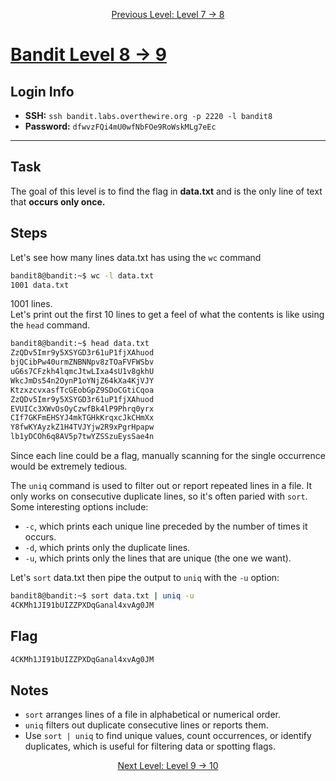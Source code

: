 <p align="center">
<a href="level-7→8.md">Previous Level: Level 7 → 8</a>
</p>

# [Bandit Level 8 → 9](https://overthewire.org/wargames/bandit/bandit9.html)

## Login Info
- **SSH:** `ssh bandit.labs.overthewire.org -p 2220 -l bandit8`
- **Password:** `dfwvzFQi4mU0wfNbFOe9RoWskMLg7eEc`

---

## Task 
The goal of this level is to find the flag in **data.txt** and is the only line of text that **occurs only once.**

## Steps
Let's see how many lines data.txt has using the `wc` command
```bash
bandit8@bandit:~$ wc -l data.txt
1001 data.txt
```
1001 lines.  
Let's print out the first 10 lines to get a feel of what the contents is like using the `head` command.
```bash
bandit8@bandit:~$ head data.txt
ZzQDv5Imr9y5XSYGD3r61uP1fjXAhuod
bjQCibPw40urmZNBNNpv8zTOaFVFWSbv
uG6s7CFzkh4lqmcJtwLIxa4sU1v8gkhU
WkcJmDs54n2OynP1oYNjZ64kXa4KjVJY
KtzxzcvxasfTcGEobGpZ9SDoCGtiCqoa
ZzQDv5Imr9y5XSYGD3r61uP1fjXAhuod
EVUICc3XWvOsOyCzwfBk4lP9Phrq0yrx
CIf7GKFmEHSYJ4mkTGHkKrqxcJkCHmXx
Y8fwKYAyzkZ1H4TVJYjw2R9xPgrHpapw
lb1yDCOh6q8AV5p7twYZSSzuEysSae4n
```
Since each line could be a flag, manually scanning for the single occurrence would be extremely tedious.

The `uniq` command is used to filter out or report repeated lines in a file. It only works on consecutive duplicate lines, so it's often paried with `sort`.
Some interesting options include:
- `-c`, which prints each unique line preceded by the number of times it occurs.
- `-d`, which prints only the duplicate lines.
- `-u`, which prints only the lines that are unique (the one we want).

Let's `sort` data.txt then pipe the output to `uniq` with the `-u` option:
```bash
bandit8@bandit:~$ sort data.txt | uniq -u                    
4CKMh1JI91bUIZZPXDqGanal4xvAg0JM
```


## Flag 
```bash
4CKMh1JI91bUIZZPXDqGanal4xvAg0JM
```

## Notes
- `sort` arranges lines of a file in alphabetical or numerical order.
- `uniq` filters out duplicate consecutive lines or reports them.
- Use `sort | uniq` to find unique values, count occurrences, or identify duplicates, which is useful for filtering data or spotting flags.



<p align="center">
<a href="level-9→10.md">Next Level: Level 9 → 10</a>
</p>

